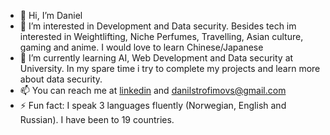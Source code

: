 - 👋 Hi, I’m Daniel
- 👀 I’m interested in Development and Data security. Besides tech im interested in Weightlifting, Niche Perfumes, Travelling, Asian culture, gaming and anime. I would love to learn Chinese/Japanese
- 🌱 I’m currently learning AI, Web Development and Data security at University. In my spare time i try to complete my projects and learn more about data security.  
- 📫 You can reach me at [linkedin](https://www.linkedin.com/in/daniel-trofimovs/) and danilstrofimovs@gmail.com
- ⚡ Fun fact: I speak 3 languages fluently (Norwegian, English and Russian). I have been to 19 countries.


